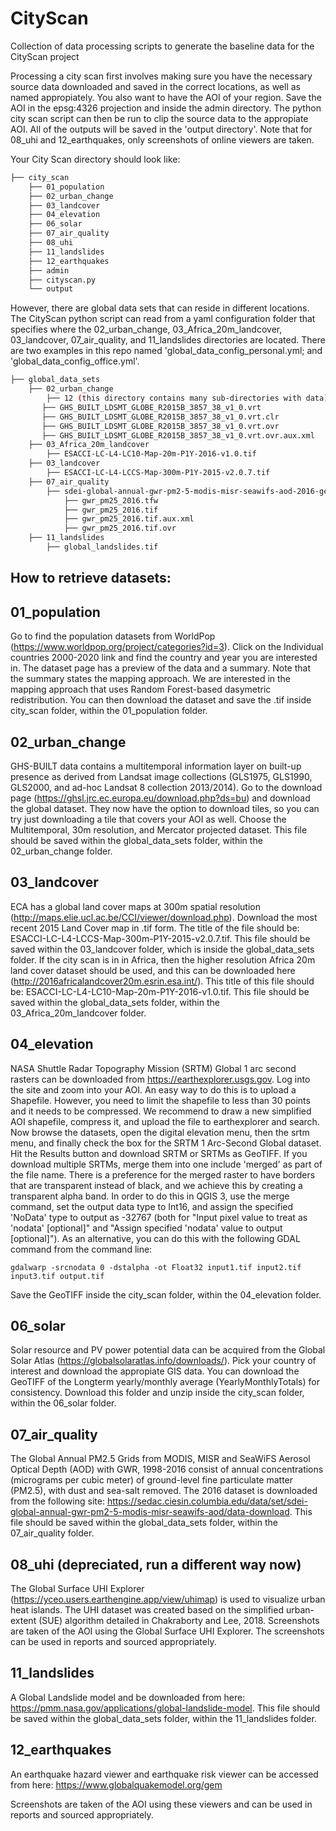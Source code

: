 # CityScan

Collection of data processing scripts to generate the baseline data for the CityScan project

Processing a city scan first involves making sure you have the necessary source data downloaded and saved in the correct locations, as well as named appropiately. You also want to have the AOI of your region. Save the AOI in the epsg:4326 projection and inside the admin directory. The python city scan script can then be run to clip the source data to the appropiate AOI. All of the outputs will be saved in the 'output directory'. Note that for 08_uhi and 12_earthquakes, only screenshots of online viewers are taken.

Your City Scan directory should look like:

```bash
├── city_scan
    ├── 01_population
    ├── 02_urban_change
    ├── 03_landcover
    ├── 04_elevation
    ├── 06_solar
    ├── 07_air_quality
    ├── 08_uhi
    ├── 11_landslides
    ├── 12_earthquakes
    ├── admin
    ├── cityscan.py
    └── output
```

However, there are global data sets that can reside in different locations. The CityScan python script can read from a yaml configuration folder that specifies where the 02_urban_change, 03_Africa_20m_landcover, 03_landcover, 07_air_quality, and 11_landslides directories are located. There are two examples in this repo named 'global_data_config_personal.yml; and 'global_data_config_office.yml'.

```bash
├── global_data_sets
    ├── 02_urban_change
        ├── 12 (this directory contains many sub-directories with data)
       ├── GHS_BUILT_LDSMT_GLOBE_R2015B_3857_38_v1_0.vrt
       ├── GHS_BUILT_LDSMT_GLOBE_R2015B_3857_38_v1_0.vrt.clr
       ├── GHS_BUILT_LDSMT_GLOBE_R2015B_3857_38_v1_0.vrt.ovr
       ├── GHS_BUILT_LDSMT_GLOBE_R2015B_3857_38_v1_0.vrt.ovr.aux.xml
    ├── 03_Africa_20m_landcover
        ├── ESACCI-LC-L4-LC10-Map-20m-P1Y-2016-v1.0.tif
    ├── 03_landcover
        ├── ESACCI-LC-L4-LCCS-Map-300m-P1Y-2015-v2.0.7.tif
    ├── 07_air_quality
        ├── sdei-global-annual-gwr-pm2-5-modis-misr-seawifs-aod-2016-geotiff
            ├── gwr_pm25_2016.tfw
            ├── gwr_pm25_2016.tif
            ├── gwr_pm25_2016.tif.aux.xml
            ├── gwr_pm25_2016.tif.ovr
    ├── 11_landslides
        ├── global_landslides.tif
```

## How to retrieve datasets:

## 01_population

Go to find the population datasets from WorldPop (https://www.worldpop.org/project/categories?id=3). Click on the Individual countries 2000-2020 link and find the country and year you are interested in. The dataset page has a preview of the data and a summary. Note that the summary states the mapping approach. We are interested in the mapping approach that uses Random Forest-based dasymetric redistribution. You can then download the dataset and save the .tif inside city_scan folder, within the 01_population folder.

## 02_urban_change

GHS-BUILT data contains a multitemporal information layer on built-up presence as derived from Landsat image collections (GLS1975, GLS1990, GLS2000, and ad-hoc Landsat 8 collection 2013/2014). Go to the download page (https://ghsl.jrc.ec.europa.eu/download.php?ds=bu) and download the global dataset. They now have the option to download tiles, so you can try just downloading a tile that covers your AOI as well. Choose the Multitemporal, 30m resolution, and Mercator projected dataset. This file should be saved within the global_data_sets folder, within the 02_urban_change folder.

## 03_landcover

ECA has a global land cover maps at 300m spatial resolution (http://maps.elie.ucl.ac.be/CCI/viewer/download.php). Download the most recent 2015 Land Cover map in .tif form. The title of the file should be: ESACCI-LC-L4-LCCS-Map-300m-P1Y-2015-v2.0.7.tif. This file should be saved within the 03_landcover folder, which is inside the global_data_sets folder. If the city scan is in in Africa, then the higher resolution Africa 20m land cover dataset should be used, and this can be downloaded here (http://2016africalandcover20m.esrin.esa.int/). This title of this file should be: ESACCI-LC-L4-LC10-Map-20m-P1Y-2016-v1.0.tif. This file should be saved within the global_data_sets folder, within the 03_Africa_20m_landcover folder.

## 04_elevation

NASA Shuttle Radar Topography Mission (SRTM) Global 1 arc second rasters can be downloaded from https://earthexplorer.usgs.gov. Log into the site and zoom into your AOI. An easy way to do this is to upload a Shapefile. However, you need to limit the shapefile to less than 30 points and it needs to be compressed. We recommend to draw a new simplified AOI shapefile, compress it, and upload the file to earthexplorer and search. Now browse the datasets, open the digital elevation menu, then the srtm menu, and finally check the box for the SRTM 1 Arc-Second Global dataset. Hit the Results button and download SRTM or SRTMs as GeoTIFF. If you download multiple SRTMs, merge them into one include 'merged' as part of the file name. There is a preference for the merged raster to have borders that are transparent instead of black, and we achieve this by creating a transparent alpha band. In order to do this in QGIS 3, use the merge command, set the output data type to Int16, and assign the specified 'NoData' type to output as -32767 (both for "Input pixel value to treat as 'nodata' [optional]" and "Assign specified 'nodata' value to output [optional]"). As an alternative, you can do this with the following GDAL command from the command line:

```
gdalwarp -srcnodata 0 -dstalpha -ot Float32 input1.tif input2.tif input3.tif output.tif
```

Save the GeoTIFF inside the city_scan folder, within the 04_elevation folder.

## 06_solar

Solar resource and PV power potential data can be acquired from the Global Solar Atlas (https://globalsolaratlas.info/downloads/). Pick your country of interest and download the appropiate GIS data. You can download the GeoTIFF of the Longterm yearly/monthly average (YearlyMonthlyTotals) for consistency. Download this folder and unzip inside the city_scan folder, within the 06_solar folder.

## 07_air_quality

The Global Annual PM2.5 Grids from MODIS, MISR and SeaWiFS Aerosol Optical Depth (AOD) with GWR, 1998-2016 consist of annual concentrations (micrograms per cubic meter) of ground-level fine particulate matter (PM2.5), with dust and sea-salt removed. The 2016 dataset is downloaded from the following site: https://sedac.ciesin.columbia.edu/data/set/sdei-global-annual-gwr-pm2-5-modis-misr-seawifs-aod/data-download. This file should be saved within the global_data_sets folder, within the 07_air_quality folder.

## 08_uhi (depreciated, run a different way now)

The Global Surface UHI Explorer (https://yceo.users.earthengine.app/view/uhimap) is used to visualize urban heat islands. The UHI dataset was created based on the simplified urban-extent (SUE) algorithm detailed in Chakraborty and Lee, 2018. Screenshots are taken of the AOI using the Global Surface UHI Explorer. The screenshots can be used in reports and sourced appropriately.

## 11_landslides

A Global Landslide model and be downloaded from here: https://pmm.nasa.gov/applications/global-landslide-model. This file should be saved within the global_data_sets folder, within the 11_landslides folder.

## 12_earthquakes

An earthquake hazard viewer and earthquake risk viewer can be accessed from here: https://www.globalquakemodel.org/gem

Screenshots are taken of the AOI using these viewers and can be used in reports and sourced appropriately.




